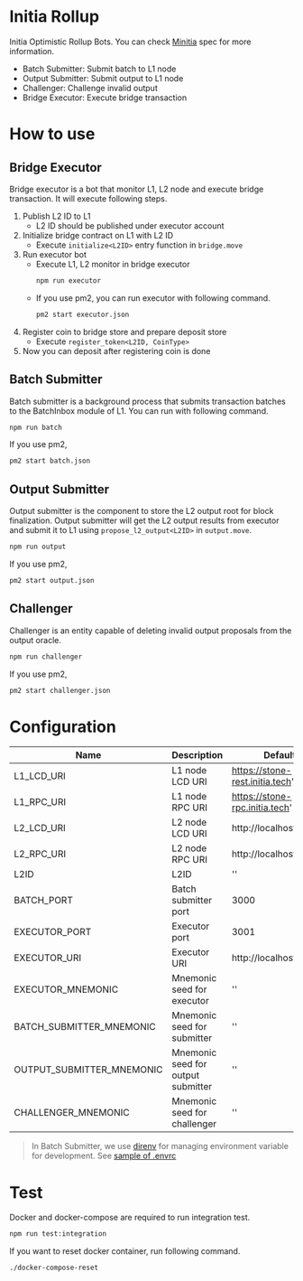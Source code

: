 # Initia Rollup

Initia Optimistic Rollup Bots. You can check [Minitia](https://github.com/initia-labs/minitia) spec for more information.
- Batch Submitter: Submit batch to L1 node
- Output Submitter: Submit output to L1 node
- Challenger: Challenge invalid output
- Bridge Executor: Execute bridge transaction

# How to use

## Bridge Executor

Bridge executor is a bot that monitor L1, L2 node and execute bridge transaction. It will execute following steps.

1. Publish L2 ID to L1
    - L2 ID should be published under executor account
2. Initialize bridge contract on L1 with L2 ID
    - Execute `initialize<L2ID>` entry function in `bridge.move`
3. Run executor bot
    - Execute L1, L2 monitor in bridge executor
        ```bash
        npm run executor
        ```
    - If you use pm2, you can run executor with following command.
        ```bash
        pm2 start executor.json
        ```
4. Register coin to bridge store and prepare deposit store
    - Execute `register_token<L2ID, CoinType>`
5. Now you can deposit after registering coin is done

## Batch Submitter

Batch submitter is a background process that submits transaction batches to the BatchInbox module of L1.
You can run with following command.

```bash
npm run batch
```

If you use pm2,

```bash
pm2 start batch.json
```

## Output Submitter

Output submitter is the component to store the L2 output root for block finalization.
Output submitter will get the L2 output results from executor and submit it to L1 using `propose_l2_output<L2ID>` in `output.move`.

```bash
npm run output
```

If you use pm2,
```bash
pm2 start output.json
```

## Challenger

Challenger is an entity capable of deleting invalid output proposals from the output oracle.


```bash
npm run challenger
```

If you use pm2, 
```bash
pm2 start challenger.json
```

# Configuration

| Name                      | Description                                            | Default                          |
| ------------------------- | ------------------------------------------------------ | -------------------------------- |
| L1_LCD_URI                | L1 node LCD URI                                        | https://stone-rest.initia.tech'  |
| L1_RPC_URI                | L1 node RPC URI                                        | https://stone-rpc.initia.tech'   |
| L2_LCD_URI                | L2 node LCD URI                                        | http://localhost:1317            |
| L2_RPC_URI                | L2 node RPC URI                                        | http://localhost:26657           |
| L2ID                      | L2ID                                                   | ''                               |
| BATCH_PORT                | Batch submitter port                                   | 3000                             |
| EXECUTOR_PORT             | Executor port                                          | 3001                             |
| EXECUTOR_URI              | Executor URI                                           | http://localhost:3000            |
| EXECUTOR_MNEMONIC         | Mnemonic seed for executor                             | ''                               |
| BATCH_SUBMITTER_MNEMONIC  | Mnemonic seed for submitter                            | ''                               |
| OUTPUT_SUBMITTER_MNEMONIC | Mnemonic seed for output submitter                     | ''                               |
| CHALLENGER_MNEMONIC       | Mnemonic seed for challenger                           | ''                               |


> In Batch Submitter, we use [direnv](https://direnv.net) for managing environment variable for development. See [sample of .envrc](.envrc_sample)

# Test

Docker and docker-compose are required to run integration test.

```bash
npm run test:integration
```

If you want to reset docker container, run following command.

```bash
./docker-compose-reset
```